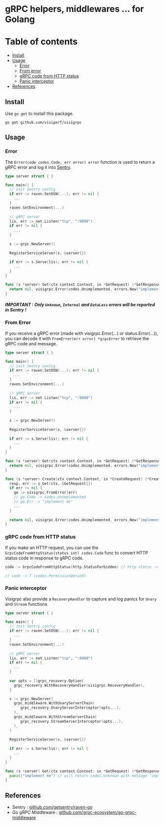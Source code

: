 # gRPC helpers, middlewares ... for Golang

Table of contents
=================

  * [Install](#install)
  * [Usage](#usage)
    * [Error](#error)
    * [From error](#from-error)
    * [gRPC code from HTTP status](#grpc-code-from-http-status)
    * [Panic interceptor](#panic-interceptor)
  * [References](#references)

## Install

Use `go get` to install this package.

    go get github.com/visiperf/visigrpc


## Usage

### Error

The `Error(code codes.Code, err error) error` function is used to return a gRPC error and log it into [Sentry](https://sentry.io).

```go
type server struct { }

func main() {
  // init Sentry config
  if err := raven.SetDSN(...); err != nil {
    ...
  }
  raven.SetEnvironment(...) 
  
  // gRPC server
  lis, err := net.Listen("tcp", ":9090")
  if err != nil {
    ...
  }
  
  s := grpc.NewServer()
  
  RegisterServiceServer(s, &server{})
  
  if err := s.Serve(lis); err != nil {
    ...
  }
}

func (s *server) Get(ctx context.Context, in *GetRequest) (*GetResponse, error) {
  return nil, visigrpc.Error(codes.Unimplemented, errors.New("implement me"))
}
```

##### IMPORTANT : Only `Unknown`, `Internal` and `DataLoss` errors will be reported in Sentry !

### From Error

If you receive a gRPC error (made with visigrpc.Error(...) or status.Error(...)), you can decode it with `FromError(err error) *grpcError` to retrieve the gRPC code and message.

```go
type server struct { }

func main() {
  // init Sentry config
  if err := raven.SetDSN(...); err != nil {
    ...
  }
  raven.SetEnvironment(...) 
  
  // gRPC server
  lis, err := net.Listen("tcp", ":9090")
  if err != nil {
    ...
  }
  
  s := grpc.NewServer()
  
  RegisterServiceServer(s, &server{})
  
  if err := s.Serve(lis); err != nil {
    ...
  }
}

func (s *server) Get(ctx context.Context, in *GetRequest) (*GetResponse, error) {
  return nil, visigrpc.Error(codes.Unimplemented, errors.New("implement me"))
}

func (s *server) Create(ctx context.Context, in *CreateRequest) (*CreateResponse, error) {
  resp, err := s.Get(ctx, &GetRequest{})
  if err != nil {
    ge := visigrpc.FromError(err)
    // ge.Code -> codes.Unimplemented
    // ge.Err -> "implement me"
    ...
  }
  
  return nil, visigrpc.Error(codes.Unimplemented, errors.New("implement me"))
}
```

### gRPC code from HTTP status

If you make an HTTP request, you can use the `GrpcCodeFromHttpStatus(status int) codes.Code` func to convert HTTP status code in response to gRPC code.

```go
code := GrpcCodeFromHttpStatus(http.StatusForbidden) // http status -> 403 (Forbidden)

// code -> 7 (codes.PermissionDenied)
```

### Panic interceptor

Visigrpc also provide a `RecoveryHandler` to capture and log panics for `Unary` and `Stream` functions.

```go
type server struct { }

func main() {
  // init Sentry config
  if err := raven.SetDSN(...); err != nil {
    ...
  }
  raven.SetEnvironment(...) 
  
  // gRPC server
  lis, err := net.Listen("tcp", ":9090")
  if err != nil {
    ...
  }
  
  var opts = []grpc_recovery.Option{
    grpc_recovery.WithRecoveryHandler(visigrpc.RecoveryHandler),
  }

  s := grpc.NewServer(
    grpc_middleware.WithUnaryServerChain(
       grpc_recovery.UnaryServerInterceptor(opts...),
    ),
    grpc_middleware.WithStreamServerChain(
       grpc_recovery.StreamServerInterceptor(opts...),
    ),
  )
  
  RegisterServiceServer(s, &server{})
  
  if err := s.Serve(lis); err != nil {
    ...
  }
}

func (s *server) Get(ctx context.Context, in *GetRequest) (*GetResponse, error) {
  panic("implement me") // will return codes.Unknown with message "implement me" and log error on Sentry
}
```



## References

* Sentry : [github.com/getsentry/raven-go](https://github.com/getsentry/raven-go)
* Go gRPC Middleware : [github.com/grpc-ecosystem/go-grpc-middleware](https://github.com/grpc-ecosystem/go-grpc-middleware)

